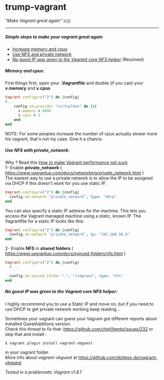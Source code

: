 # trump-vagrant     
*"Make Vagrant great again"* :us:     
***
##### Simple steps to make your vagrant great again
  -  [Increase memory and cpus](#memory-and-cpus)
  -  [Use NFS and private network](#use-nfs-with-private_network)
  -  [*No guest IP was given to the Vagrant core NFS helper*](#no-guest-ip-was-given-to-the-vagrant-core-nfs-helper) (Resolved)


##### Memory and cpus:
First things first, open your **.Vagrantfile** and double (if you can) your **v.memory** and **v.cpus**

```ruby
Vagrant.configure("2") do |config|
#...
    config.vm.provider "virtualbox" do |v|
      v.memory = 4096
      v.cpus = 2
    end
end
```
NOTE: For some peoples increase the number of cpus actually slower more his vagrant, that's not my case. Give it a chance.
##### Use NFS with private_network:
Why ? Read this [How to make Vagrant performance not suck](https://stefanwrobel.com/how-to-make-vagrant-performance-not-suck)    
1- Enable **private_network** ( https://www.vagrantup.com/docs/networking/private_network.html )    
The easiest way to use a private network is to allow the IP to be assigned via DHCP if this doesn't work for you use static IP.
```ruby
Vagrant.configure("2") do |config|
  config.vm.network "private_network", type: "dhcp"
end
```
You can also specify a static IP address for the machine. This lets you access the Vagrant managed machine using a static, known IP. The Vagrantfile for a static IP looks like this:  
```ruby
Vagrant.configure("2") do |config|
  config.vm.network "private_network", ip: "192.168.50.4"
end
```
2- Enable **NFS** in **shared folders** ( https://www.vagrantup.com/docs/synced-folders/nfs.html )
```ruby
Vagrant.configure("2") do |config|
  # ...

  config.vm.synced_folder ".", "/vagrant", type: "nfs"
end
```
##### No guest IP was given to the Vagrant core NFS helper:
I highly recommend you to use a Static IP and move on, but if you need to use DHCP to get private network working keep reading...  

Sometimes your vagrant can guest your Vagrant got different reports about installed GuestAdditions version.     
Check this thread to fix that: https://github.com/chef/bento/issues/232 or skip that and install :  
```shell
$ vagrant plugin install vagrant-vbguest
```
in your vagrant folder.  
More info about *vagrant-vbguest* at https://github.com/dotless-de/vagrant-vbguest   

*Tested in a problematic Vagrant v1.8.1*
